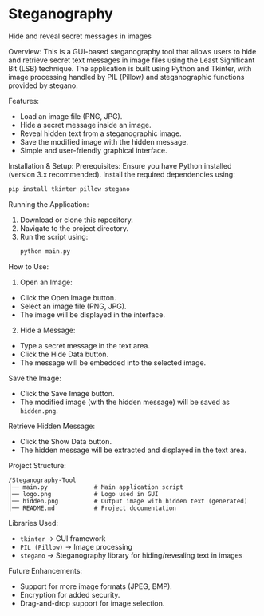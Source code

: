 # Steganography
Hide and reveal secret messages in images

Overview:
This is a GUI-based steganography tool that allows users to hide and retrieve secret text messages in image files using the Least Significant Bit (LSB) technique. The application is built using Python and Tkinter, with image processing handled by PIL (Pillow) and steganographic functions provided by stegano.

Features:
- Load an image file (PNG, JPG).
- Hide a secret message inside an image.
- Reveal hidden text from a steganographic image.
- Save the modified image with the hidden message.
- Simple and user-friendly graphical interface.

Installation & Setup:
Prerequisites:
Ensure you have Python installed (version 3.x recommended). Install the required dependencies using:

```sh
pip install tkinter pillow stegano
```

Running the Application:
1. Download or clone this repository.
2. Navigate to the project directory.
3. Run the script using:
   ```sh
   python main.py
   ```

How to Use:
1. Open an Image:
- Click the Open Image button.
- Select an image file (PNG, JPG).
- The image will be displayed in the interface.

2. Hide a Message:
- Type a secret message in the text area.
- Click the Hide Data button.
- The message will be embedded into the selected image.

Save the Image:
- Click the Save Image button.
- The modified image (with the hidden message) will be saved as `hidden.png`.

Retrieve Hidden Message:
- Click the Show Data button.
- The hidden message will be extracted and displayed in the text area.

Project Structure:
```
/Steganography-Tool
│── main.py             # Main application script
│── logo.png            # Logo used in GUI
│── hidden.png          # Output image with hidden text (generated)
│── README.md           # Project documentation
```

Libraries Used:
- `tkinter` → GUI framework
- `PIL (Pillow)` → Image processing
- `stegano` → Steganography library for hiding/revealing text in images

Future Enhancements:
- Support for more image formats (JPEG, BMP).
- Encryption for added security.
- Drag-and-drop support for image selection.
